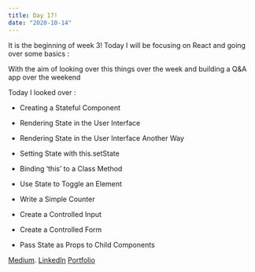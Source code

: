 ```yaml
---
title: Day 17!
date: "2020-10-14"
---
```


It is the beginning of week 3!
Today I will be focusing on React and going over some basics :


With the aim of looking over this things over the week and building a Q&A app over the weekend 


Today I looked over :



- Creating a Stateful Component
- Rendering State in the User Interface
- Rendering State in the User Interface Another Way
- Setting State with this.setState
- Binding ‘this’ to a Class Method


- Use State to Toggle an Element
- Write a Simple Counter
- Create a Controlled Input
- Create a Controlled Form
- Pass State as Props to Child Components


[Medium](https://medium.com/@kalemajoanna).
[LinkedIn](https://www.linkedin.com/in/joanna-e-kalema-a5a5b4136/)
[Portfolio](https://joannathedeveloper.netlify.app/)
